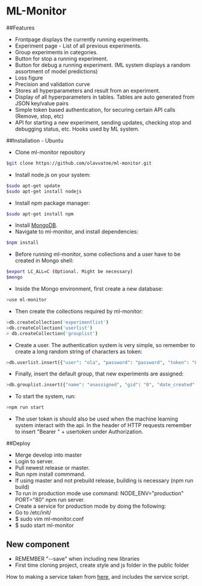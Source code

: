 # ML-Monitor

##Features
* Frontpage displays the currently running experiments.
* Experiment page - List of all previous experiments.
* Group experiments in categories.
* Button for stop a running experiment. 
* Button for debug a running experiment. (ML system displays a random assortment of model predictions)
* Loss figure
* Precision and validation curve
* Stores all hyperparameters and result from an experiment.
* Display of all hyperparameters in tables. Tables are auto generated from JSON key/value pairs
* Simple token based authentication, for securing certain API calls (Remove, stop, etc)
* API for starting a new experiment, sending updates, checking stop and debugging status,  etc. Hooks used by ML system.

##Installation - Ubuntu
* Clone ml-monitor repository
```bash
$git clone https://github.com/olavvatne/ml-monitor.git
```
* Install node.js on your system:
```bash
$sudo apt-get update
$sudo apt-get install nodejs
```
* Install npm package manager:
```bash
$sudo apt-get install npm
```
* Install [MongoDB](https://docs.mongodb.org/manual/tutorial/install-mongodb-on-ubuntu/).
* Navigate to ml-monitor, and install dependencies:
```bash
$npm install
```
* Before running ml-monitor, some collections and a user have to be created in Mongo shell:
```bash
$export LC_ALL=C (Optional. Might be necessary)
$mongo
```
* Inside the Mongo environment, first create a new database:
```bash
>use ml-monitor
```
* Then create the collections required by ml-monitor:
```bash
>db.createCollection('experimentlist')
>db.createCollection('userlist')
> db.createCollection('grouplist')
```

* Create a user. The authentication system is very simple, so remember to create a long random string of characters as token:
```bash
>db.userlist.insert({"user": "ola", "password": "password", "token": "Long-random-string-of-your-choice"})
```

* Finally, insert the default group, that new experiments are assigned:
```bash
>db.grouplist.insert({"name": "unassigned", "gid": "0", "date_created": new Date()})
```

* To start the system, run:
```bash
>npm run start
```
* The user token is should also be used when the machine learning system interact with the api. In the header of HTTP requests remember to insert "Bearer " + usertoken under Authorization.

##Deploy 
* Merge develop into master 
* Login to server. 
* Pull newest release or master. 
* Run npm install commmand.
* If using master and not prebuild release, building is necessary (npm run build)
* To run in production mode use command: NODE_ENV="production" PORT="80" npm run server.
* Create a service for production mode by doing the following:
* Go to /etc/init/
* $ sudo vim ml-monitor.conf
* $ sudo start ml-monitor

## New component
* REMEMBER "--save" when including new libraries
* First time cloning project, create style and js folder in the public folder

How to making a service taken from [here](https://gist.github.com/willrstern/3510ecef59c3f76b0152), and includes the service script.
